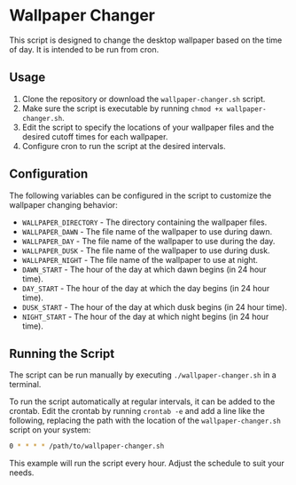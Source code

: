 # Wallpaper Changer

This script is designed to change the desktop wallpaper based on the time of day. It is intended to be run from cron.

## Usage

1. Clone the repository or download the `wallpaper-changer.sh` script.
2. Make sure the script is executable by running `chmod +x wallpaper-changer.sh`.
3. Edit the script to specify the locations of your wallpaper files and the desired cutoff times for each wallpaper.
4. Configure cron to run the script at the desired intervals.

## Configuration

The following variables can be configured in the script to customize the wallpaper changing behavior:

- `WALLPAPER_DIRECTORY` - The directory containing the wallpaper files.
- `WALLPAPER_DAWN` - The file name of the wallpaper to use during dawn.
- `WALLPAPER_DAY` - The file name of the wallpaper to use during the day.
- `WALLPAPER_DUSK` - The file name of the wallpaper to use during dusk.
- `WALLPAPER_NIGHT` - The file name of the wallpaper to use at night.
- `DAWN_START` - The hour of the day at which dawn begins (in 24 hour time).
- `DAY_START` - The hour of the day at which the day begins (in 24 hour time).
- `DUSK_START` - The hour of the day at which dusk begins (in 24 hour time).
- `NIGHT_START` - The hour of the day at which night begins (in 24 hour time).

## Running the Script

The script can be run manually by executing `./wallpaper-changer.sh` in a terminal.

To run the script automatically at regular intervals, it can be added to the crontab. Edit the crontab by running `crontab -e` and add a line like the following, replacing the path with the location of the `wallpaper-changer.sh` script on your system:

```bash
0 * * * * /path/to/wallpaper-changer.sh
```

This example will run the script every hour. Adjust the schedule to suit your needs.